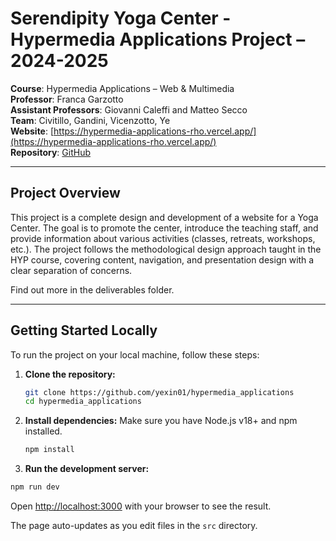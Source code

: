 # Serendipity Yoga Center - Hypermedia Applications Project – 2024-2025

**Course**: Hypermedia Applications – Web & Multimedia <br>
**Professor**: Franca Garzotto<br>
**Assistant Professors**: Giovanni Caleffi and Matteo Secco <br>
**Team**: Civitillo, Gandini, Vicenzotto, Ye <br>
**Website**: [https://hypermedia-applications-rho.vercel.app/](https://hypermedia-applications-rho.vercel.app/) <br>
**Repository**: [GitHub](https://github.com/yexin01/hypermedia_applications) <br>

---

## Project Overview

This project is a complete design and development of a website for a Yoga Center. The goal is to promote the center, introduce the teaching staff, and provide information about various activities (classes, retreats, workshops, etc.). The project follows the methodological design approach taught in the HYP course, covering content, navigation, and presentation design with a clear separation of concerns.

Find out more in the deliverables folder.

---

## Getting Started Locally

To run the project on your local machine, follow these steps:

1.  **Clone the repository:**
    ```bash
    git clone https://github.com/yexin01/hypermedia_applications
    cd hypermedia_applications
    ```

2.  **Install dependencies:**
    Make sure you have Node.js v18+ and npm installed.
    ```bash
    npm install
    ```

3.  **Run the development server:**
```bash
npm run dev
```

Open [http://localhost:3000](http://localhost:3000) with your browser to see the result.

The page auto-updates as you edit files in the `src` directory.